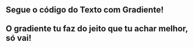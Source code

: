 <h2>Segue o código do Texto com Gradiente! </br> </br> O gradiente tu faz do jeito que tu achar melhor, só vai!</h2>
